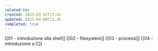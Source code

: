 ```yaml
---
related to: 
created: 2025-03-02T17:41
updated: 2025-04-08T11:45
completed: true
---
```

[[01 - introduzione alla shell]]
[[02 - filesystem]]
[[03 - processi]]
[[04 - introduzione a C]]